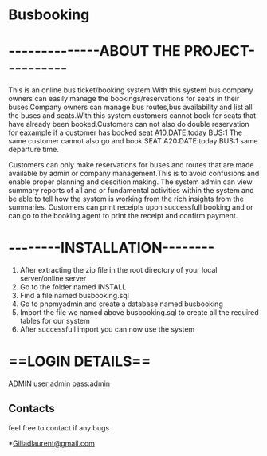 # Busbooking

# --------------ABOUT THE PROJECT----------
This is an online bus ticket/booking system.With this system bus company owners can easily manage the bookings/reservations for seats in their buses.Company owners can manage bus routes,bus availability and list all the buses and seats.With this system customers cannot book for seats that have already been booked.Customers can not also do double reservation for eaxample if a customer has booked seat A10,DATE:today BUS:1 The same customer cannot also go and book SEAT A20:DATE:today BUS:1 same departure time.

Customers can only make reservations for buses and routes that are made available by admin or company management.This is to avoid confusions and enable proper planning and descition making.
The system admin can view summary reports of all and or fundamental activities within the system and be able to tell how the system is working from the rich insights from the summaries.
Customers can print receipts upon successfull booking and or can go to the booking agent to print the receipt and confirm payment.

# --------INSTALLATION--------
1. After extracting the zip file in the root directory of your local server/online server
2. Go to the folder named INSTALL
3. Find a file named busbooking.sql
4. Go to phpmyadmin and create a database named busbooking
5. Import the file we named above busbooking.sql to create all the required tables for our system
6. After successfull import you can now use the system

# ==LOGIN DETAILS==
ADMIN
user:admin
pass:admin

## Contacts
feel free to contact if any bugs

*Giliadlaurent@gmail.com
